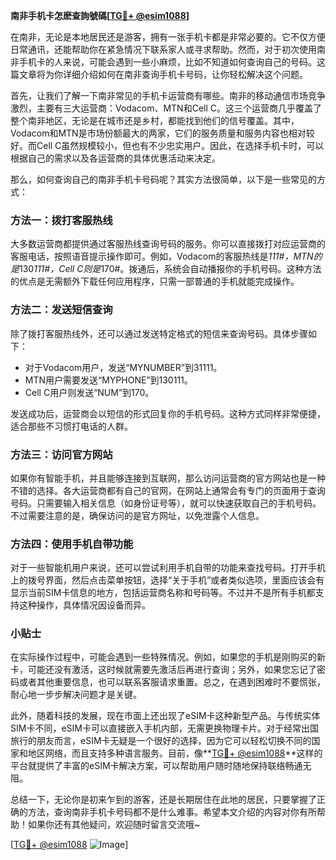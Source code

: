 **南非手机卡怎麽查詢號碼[[TG💪+ @esim1088](https://t.me/s/esim1088)]**

在南非，无论是本地居民还是游客，拥有一张手机卡都是非常必要的。它不仅方便日常通讯，还能帮助你在紧急情况下联系家人或寻求帮助。然而，对于初次使用南非手机卡的人来说，可能会遇到一些小麻烦，比如不知道如何查询自己的号码。这篇文章将为你详细介绍如何在南非查询手机卡号码，让你轻松解决这个问题。

首先，让我们了解一下南非常见的手机卡运营商有哪些。南非的移动通信市场竞争激烈，主要有三大运营商：Vodacom、MTN和Cell C。这三个运营商几乎覆盖了整个南非地区，无论是在城市还是乡村，都能找到他们的信号覆盖。其中，Vodacom和MTN是市场份额最大的两家，它们的服务质量和服务内容也相对较好。而Cell C虽然规模较小，但也有不少忠实用户。因此，在选择手机卡时，可以根据自己的需求以及各运营商的具体优惠活动来决定。

那么，如何查询自己的南非手机卡号码呢？其实方法很简单，以下是一些常见的方式：

### 方法一：拨打客服热线

大多数运营商都提供通过客服热线查询号码的服务。你可以直接拨打对应运营商的客服电话，按照语音提示操作即可。例如，Vodacom的客服热线是*111#，MTN的是*130*111#，Cell C则是*170#。拨通后，系统会自动播报你的手机号码。这种方法的优点是无需额外下载任何应用程序，只需一部普通的手机就能完成操作。

### 方法二：发送短信查询

除了拨打客服热线外，还可以通过发送特定格式的短信来查询号码。具体步骤如下：
- 对于Vodacom用户，发送“MYNUMBER”到31111。
- MTN用户需要发送“MYPHONE”到130111。
- Cell C用户则发送“NUM”到170。

发送成功后，运营商会以短信的形式回复你的手机号码。这种方式同样非常便捷，适合那些不习惯打电话的人群。

### 方法三：访问官方网站

如果你有智能手机，并且能够连接到互联网，那么访问运营商的官方网站也是一种不错的选择。各大运营商都有自己的官网，在网站上通常会有专门的页面用于查询号码。只需要输入相关信息（如身份证号等），就可以快速获取自己的手机号码。不过需要注意的是，确保访问的是官方网址，以免泄露个人信息。

### 方法四：使用手机自带功能

对于一些智能机用户来说，还可以尝试利用手机自带的功能来查找号码。打开手机上的拨号界面，然后点击菜单按钮，选择“关于手机”或者类似选项，里面应该会有显示当前SIM卡信息的地方，包括运营商名称和号码等。不过并不是所有手机都支持这种操作，具体情况因设备而异。

### 小贴士

在实际操作过程中，可能会遇到一些特殊情况。例如，如果您的手机是刚购买的新卡，可能还没有激活，这时候就需要先激活后再进行查询；另外，如果您忘记了密码或者其他重要信息，也可以联系客服请求重置。总之，在遇到困难时不要慌张，耐心地一步步解决问题才是关键。

此外，随着科技的发展，现在市面上还出现了eSIM卡这种新型产品。与传统实体SIM卡不同，eSIM卡可以直接嵌入手机内部，无需更换物理卡片。对于经常出国旅行的朋友而言，eSIM卡无疑是一个很好的选择，因为它可以轻松切换不同的国家和地区网络，而且支持多种语言服务。目前，像**[TG💪+ @esim1088](https://t.me/s/esim1088)**这样的平台就提供了丰富的eSIM卡解决方案，可以帮助用户随时随地保持联络畅通无阻。

总结一下，无论你是初来乍到的游客，还是长期居住在此地的居民，只要掌握了正确的方法，查询南非手机卡号码都不是什么难事。希望本文介绍的内容对你有所帮助！如果你还有其他疑问，欢迎随时留言交流哦~

[[TG💪+ @esim1088](https://t.me/s/esim1088) ![Image](https://i.postimg.cc/4NQfJmqS/Snipaste-2025-05-13-00-14-12.png)]